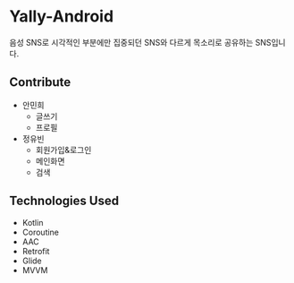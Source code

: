 # Yally-Android
음성 SNS로 시각적인 부분에만 집중되던 SNS와 다르게 목소리로 공유하는 SNS입니다.

## Contribute
- 안민희
    - 글쓰기
    - 프로필
- 정유빈
    - 회원가입&로그인
    - 메인화면
    - 검색

## Technologies Used
- Kotlin
- Coroutine
- AAC
- Retrofit
- Glide
- MVVM
